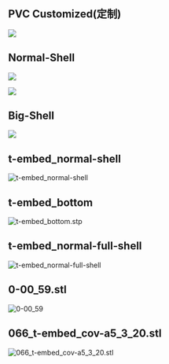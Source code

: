 
## PVC Customized(定制)
![](../image/PVC.png)

## Normal-Shell

![](../image/bat.jpg)

![](../image/IMG_0406.PNG)



## Big-Shell

![](../image/big.png)


## t-embed_normal-shell

![t-embed_normal-shell](../image/t-embed_normal-shell.jpg)

## t-embed_bottom

![t-embed_bottom.stp](../image/t-embed_bottom.png)

## t-embed_normal-full-shell

![t-embed_normal-full-shell](../image/t-embed_normal-full-shell.jpg)


## 0-00_59.stl

![0-00_59](../image/0-00_59.jpg)


## 066_t-embed_cov-a5_3_20.stl

![066_t-embed_cov-a5_3_20.stl](../image/066_t-embed_cov-a5_3_20.jpg)
